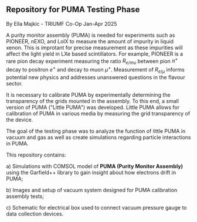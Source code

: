 ## Repository for PUMA Testing Phase
By Ella Majkic - TRIUMF Co-Op Jan-Apr 2025

A purity monitor assembly (PUMA) is needed for experiments such as PIONEER, nEXO, and LolX to measure the amount of impurity in liquid xenon. This is improtant for precise measurement as these impurities will affect the light yield in LXe based scintillators. For example, PIONEER is a rare pion decay experiment measuring the ratio $R_{e/mu}$ between pion $\pi^{+}$ decay to positron $e^{+}$ and decay to muon $\mu^{+}$. Measurement of $R_{e/ \mu}$ informs potential new physics and addresses unanswered questions in the flavour sector.


It is necessary to calibrate PUMA by experimentally determining the transparency of the grids mounted in the assembly. To this end, a small version of PUMA ("Little PUMA") was developed. Little PUMA allows for calibration of PUMA in various media by measuring the grid transparency of the device. 

The goal of the testing phase was to analyze the function of little PUMA in vacuum and gas as well as create simulations regarding particle interactions in PUMA.

This repository contains:

a) Simulations with COMSOL model of **PUMA (Purity Monitor Assembly)** using the Garfield++ library to gain insight about how electrons drift in PUMA;

b) Images and setup of vacuum system designed for PUMA calibration assembly tests;

c) Schematic for electrical box used to connect vacuum pressure gauge to data collection devices.
